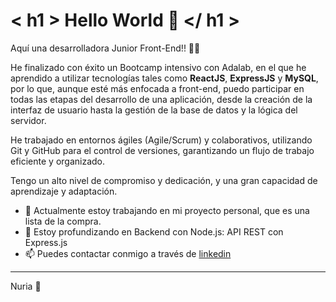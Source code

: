 # < h1 > Hello World 👋 </ h1 >

Aquí una desarrolladora Junior Front-End!! 👩‍💻

He finalizado con éxito un Bootcamp intensivo con Adalab, en el que he aprendido a utilizar tecnologías tales como **ReactJS**, **ExpressJS** y **MySQL**, por lo que, aunque esté más enfocada a front-end, puedo participar en todas las etapas del desarrollo de una aplicación, desde la creación de la interfaz de usuario hasta la gestión de la base de datos y la lógica del servidor.

He trabajado en entornos ágiles (Agile/Scrum) y colaborativos, utilizando Git y GitHub para el control de versiones, garantizando un flujo de trabajo eficiente y organizado.

Tengo un alto nivel de compromiso y dedicación, y una gran capacidad de aprendizaje y adaptación.

- 🔭 Actualmente estoy trabajando en mi proyecto personal, que es una lista de la compra.
- 🌱 Estoy profundizando en Backend con Node.js: API REST con Express.js
- 📫 Puedes contactar conmigo a través de [linkedin](https://www.linkedin.com/in/nuria-8890-cd)

---
Nuria 🐜
  
<!--
- 👯 I’m looking to collaborate on ...
- 🤔 I’m looking for help with ...
- 💬 Ask me about ...
- 😄 Pronouns: ...
- ⚡ Fun fact: ...
-->

